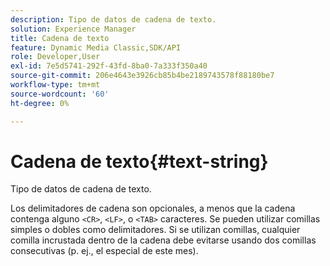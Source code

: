 ```yaml
---
description: Tipo de datos de cadena de texto.
solution: Experience Manager
title: Cadena de texto
feature: Dynamic Media Classic,SDK/API
role: Developer,User
exl-id: 7e5d5741-292f-43fd-8ba0-7a333f350a40
source-git-commit: 206e4643e3926cb85b4be2189743578f88180be7
workflow-type: tm+mt
source-wordcount: '60'
ht-degree: 0%

---
```


# Cadena de texto{#text-string}

Tipo de datos de cadena de texto.

Los delimitadores de cadena son opcionales, a menos que la cadena contenga alguno `<CR>`, `<LF>`, o `<TAB>` caracteres. Se pueden utilizar comillas simples o dobles como delimitadores. Si se utilizan comillas, cualquier comilla incrustada dentro de la cadena debe evitarse usando dos comillas consecutivas (p. ej., el especial de este mes).
